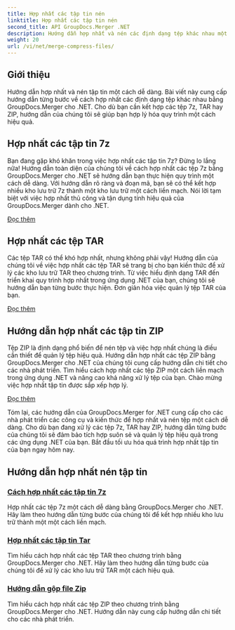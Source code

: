 ```yaml
---
title: Hợp nhất các tập tin nén
linktitle: Hợp nhất các tập tin nén
second_title: API GroupDocs.Merger .NET
description: Hướng dẫn hợp nhất và nén các định dạng tệp khác nhau một cách dễ dàng. Tìm hiểu cách kết hợp các tệp 7z, TAR và ZIP một cách liền mạch với hướng dẫn từng bước của chúng tôi.
weight: 20
url: /vi/net/merge-compress-files/
---
```

## Giới thiệu


Hướng dẫn hợp nhất và nén tập tin một cách dễ dàng. Bài viết này cung cấp hướng dẫn từng bước về cách hợp nhất các định dạng tệp khác nhau bằng GroupDocs.Merger cho .NET. Cho dù bạn cần kết hợp các tệp 7z, TAR hay ZIP, hướng dẫn của chúng tôi sẽ giúp bạn hợp lý hóa quy trình một cách hiệu quả.

## Hợp nhất các tập tin 7z

Bạn đang gặp khó khăn trong việc hợp nhất các tập tin 7z? Đừng lo lắng nữa! Hướng dẫn toàn diện của chúng tôi về cách hợp nhất các tệp 7z bằng GroupDocs.Merger cho .NET sẽ hướng dẫn bạn thực hiện quy trình một cách dễ dàng. Với hướng dẫn rõ ràng và đoạn mã, bạn sẽ có thể kết hợp nhiều kho lưu trữ 7z thành một kho lưu trữ một cách liền mạch. Nói lời tạm biệt với việc hợp nhất thủ công và tận dụng tính hiệu quả của GroupDocs.Merger dành cho .NET.

[Đọc thêm](./merge-7z-files/)

## Hợp nhất các tệp TAR

Các tệp TAR có thể khó hợp nhất, nhưng không phải vậy! Hướng dẫn của chúng tôi về việc hợp nhất các tệp TAR sẽ trang bị cho bạn kiến thức để xử lý các kho lưu trữ TAR theo chương trình. Từ việc hiểu định dạng TAR đến triển khai quy trình hợp nhất trong ứng dụng .NET của bạn, chúng tôi sẽ hướng dẫn bạn từng bước thực hiện. Đơn giản hóa việc quản lý tệp TAR của bạn.

[Đọc thêm](./merging-tar-files/)

## Hướng dẫn hợp nhất các tập tin ZIP

Tệp ZIP là định dạng phổ biến để nén tệp và việc hợp nhất chúng là điều cần thiết để quản lý tệp hiệu quả. Hướng dẫn hợp nhất các tệp ZIP bằng GroupDocs.Merger cho .NET của chúng tôi cung cấp hướng dẫn chi tiết cho các nhà phát triển. Tìm hiểu cách hợp nhất các tệp ZIP một cách liền mạch trong ứng dụng .NET và nâng cao khả năng xử lý tệp của bạn. Chào mừng việc hợp nhất tập tin được sắp xếp hợp lý.

[Đọc thêm](./guide-merging-zip-files/)

Tóm lại, các hướng dẫn của GroupDocs.Merger for .NET cung cấp cho các nhà phát triển các công cụ và kiến thức để hợp nhất và nén tệp một cách dễ dàng. Cho dù bạn đang xử lý các tệp 7z, TAR hay ZIP, hướng dẫn từng bước của chúng tôi sẽ đảm bảo tích hợp suôn sẻ và quản lý tệp hiệu quả trong các ứng dụng .NET của bạn. Bắt đầu tối ưu hóa quá trình hợp nhất tập tin của bạn ngay hôm nay.
## Hướng dẫn hợp nhất nén tập tin
### [Cách hợp nhất các tập tin 7z](./merge-7z-files/)
Hợp nhất các tệp 7z một cách dễ dàng bằng GroupDocs.Merger cho .NET. Hãy làm theo hướng dẫn từng bước của chúng tôi để kết hợp nhiều kho lưu trữ thành một một cách liền mạch.
### [Hợp nhất các tập tin Tar](./merging-tar-files/)
Tìm hiểu cách hợp nhất các tệp TAR theo chương trình bằng GroupDocs.Merger cho .NET. Hãy làm theo hướng dẫn từng bước của chúng tôi để xử lý các kho lưu trữ TAR một cách hiệu quả.
### [Hướng dẫn gộp file Zip](./guide-merging-zip-files/)
Tìm hiểu cách hợp nhất các tệp ZIP theo chương trình bằng GroupDocs.Merger cho .NET. Hướng dẫn này cung cấp hướng dẫn chi tiết cho các nhà phát triển.
